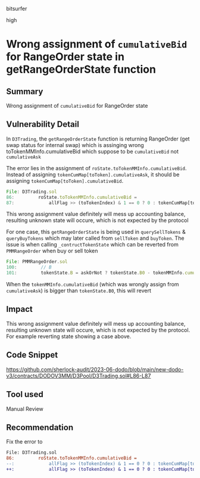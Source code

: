 bitsurfer

high

# Wrong assignment of `cumulativeBid` for RangeOrder state in getRangeOrderState function

## Summary

Wrong assignment of `cumulativeBid` for RangeOrder state

## Vulnerability Detail

In `D3Trading`, the `getRangeOrderState` function is returning RangeOrder (get swap status for internal swap) which is assinging wrong toTokenMMInfo.cumulativeBid which suppose to be `cumulativeBid` not `cumulativeAsk`

The error lies in the assignment of `roState.toTokenMMInfo.cumulativeBid`. Instead of assigning `tokenCumMap[toToken].cumulativeAsk`, it should be assigning `tokenCumMap[toToken].cumulativeBid`.

```js
File: D3Trading.sol
86:         roState.toTokenMMInfo.cumulativeBid =
87:             allFlag >> (toTokenIndex) & 1 == 0 ? 0 : tokenCumMap[toToken].cumulativeAsk;
```

This wrong assignment value definitely will mess up accounting balance, resulting unknown state will occure, which is not expected by the protocol

For one case, this `getRangeOrderState` is being used in `querySellTokens` & `queryBuyTokens` which may later called from `sellToken` and `buyToken`. The issue is when calling `_contructTokenState` which can be reverted from `PMMRangeOrder` when buy or sell token

```js
File: PMMRangeOrder.sol
100:         // B
101:         tokenState.B = askOrNot ? tokenState.B0 - tokenMMInfo.cumulativeAsk : tokenState.B0 - tokenMMInfo.cumulativeBid;
```

When the `tokenMMInfo.cumulativeBid` (which was wrongly assign from `cumulativeAsk`) is bigger than `tokenState.B0`, this will revert

## Impact

This wrong assignment value definitely will mess up accounting balance, resulting unknown state will occure, which is not expected by the protocol. For example reverting state showing a case above.

## Code Snippet

https://github.com/sherlock-audit/2023-06-dodo/blob/main/new-dodo-v3/contracts/DODOV3MM/D3Pool/D3Trading.sol#L86-L87

## Tool used

Manual Review

## Recommendation

Fix the error to

```diff
File: D3Trading.sol
86:         roState.toTokenMMInfo.cumulativeBid =
--:             allFlag >> (toTokenIndex) & 1 == 0 ? 0 : tokenCumMap[toToken].cumulativeAsk;
++:             allFlag >> (toTokenIndex) & 1 == 0 ? 0 : tokenCumMap[toToken].cumulativeBid;
```
